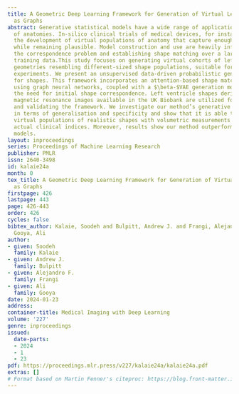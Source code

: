 ```yaml
---
title: A Geometric Deep Learning Framework for Generation of Virtual Left Ventricles
  as Graphs
abstract: Generative statistical models have a wide range of applications in the modelling
  of anatomies. In-silico clinical trials of medical devices, for instance, require
  the development of virtual populations of anatomy that capture enough variability
  while remaining plausible. Model construction and use are heavily influenced by
  the correspondence problem and establishing shape matching over a large number of
  training data.This study focuses on generating virtual cohorts of left ventricle
  geometries resembling different-sized shape populations, suitable for in-silico
  experiments. We present an unsupervised data-driven probabilistic generative model
  for shapes. This framework incorporates an attention-based shape matching procedure
  using graph neural networks, coupled with a $\beta-$VAE generation model, eliminating
  the need for initial shape correspondence. Left ventricle shapes derived from cardiac
  magnetic resonance images available in the UK Biobank are utilized for training
  and validating the framework. We investigate our method’s generative capabilities
  in terms of generalisation and specificity and show that it is able to synthesise
  virtual populations of realistic shapes with volumetric measurements in line with
  actual clinical indices. Moreover, results show our method outperforms joint registration-PCA-based
  models.
layout: inproceedings
series: Proceedings of Machine Learning Research
publisher: PMLR
issn: 2640-3498
id: kalaie24a
month: 0
tex_title: A Geometric Deep Learning Framework for Generation of Virtual Left Ventricles
  as Graphs
firstpage: 426
lastpage: 443
page: 426-443
order: 426
cycles: false
bibtex_author: Kalaie, Soodeh and Bulpitt, Andrew J. and Frangi, Alejandro F. and
  Gooya, Ali
author:
- given: Soodeh
  family: Kalaie
- given: Andrew J.
  family: Bulpitt
- given: Alejandro F.
  family: Frangi
- given: Ali
  family: Gooya
date: 2024-01-23
address:
container-title: Medical Imaging with Deep Learning
volume: '227'
genre: inproceedings
issued:
  date-parts:
  - 2024
  - 1
  - 23
pdf: https://proceedings.mlr.press/v227/kalaie24a/kalaie24a.pdf
extras: []
# Format based on Martin Fenner's citeproc: https://blog.front-matter.io/posts/citeproc-yaml-for-bibliographies/
---
```

